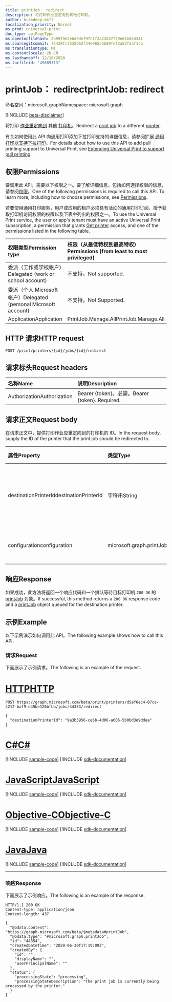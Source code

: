 ```yaml
---
title: printJob： redirect
description: 将打印作业重定向到其他打印机。
author: braedenp-msft
localization_priority: Normal
ms.prod: universal-print
doc_type: apiPageType
ms.openlocfilehash: 2b99f9e2e6d0def97c1f2a23837f79e61b8e3341
ms.sourcegitcommit: 75428fc7535662f34e965c6b69fef3a53fdaf1cb
ms.translationtype: MT
ms.contentlocale: zh-CN
ms.lasthandoff: 12/16/2020
ms.locfileid: "49689313"
---
```

# <a name="printjob-redirect"></a><span data-ttu-id="8541f-103">printJob： redirect</span><span class="sxs-lookup"><span data-stu-id="8541f-103">printJob: redirect</span></span>

<span data-ttu-id="8541f-104">命名空间：microsoft.graph</span><span class="sxs-lookup"><span data-stu-id="8541f-104">Namespace: microsoft.graph</span></span>

[!INCLUDE [beta-disclaimer](../../includes/beta-disclaimer.md)]

<span data-ttu-id="8541f-105">将打印 [作业重定向到](../resources/printjob.md) 其他 [打印机](../resources/printer.md)。</span><span class="sxs-lookup"><span data-stu-id="8541f-105">Redirect a [print job](../resources/printjob.md) to a different [printer](../resources/printer.md).</span></span>

<span data-ttu-id="8541f-106">有关如何使用此 API 向通用打印添加下拉打印支持的详细信息，请参阅扩展 [通用打印以支持下拉打印](/graph/universal-print-concept-overview#extending-universal-print-to-support-pull-printing)。</span><span class="sxs-lookup"><span data-stu-id="8541f-106">For details about how to use this API to add pull printing support to Universal Print, see [Extending Universal Print to support pull printing](/graph/universal-print-concept-overview#extending-universal-print-to-support-pull-printing).</span></span>

## <a name="permissions"></a><span data-ttu-id="8541f-107">权限</span><span class="sxs-lookup"><span data-stu-id="8541f-107">Permissions</span></span>
<span data-ttu-id="8541f-p101">要调用此 API，需要以下权限之一。要了解详细信息，包括如何选择权限的信息，请参阅[权限](/graph/permissions-reference)。</span><span class="sxs-lookup"><span data-stu-id="8541f-p101">One of the following permissions is required to call this API. To learn more, including how to choose permissions, see [Permissions](/graph/permissions-reference).</span></span>

<span data-ttu-id="8541f-110">若要使用通用打印服务，用户或应用的租户必须具有活动的通用打印订阅、授予获取打印机访问权限的权限以及下表中列出的权限之一[](printer-get.md)。</span><span class="sxs-lookup"><span data-stu-id="8541f-110">To use the Universal Print service, the user or app's tenant must have an active Universal Print subscription, a permission that grants [Get printer](printer-get.md) access, and one of the permissions listed in the following table.</span></span>

|<span data-ttu-id="8541f-111">权限类型</span><span class="sxs-lookup"><span data-stu-id="8541f-111">Permission type</span></span> | <span data-ttu-id="8541f-112">权限（从最低特权到最高特权）</span><span class="sxs-lookup"><span data-stu-id="8541f-112">Permissions (from least to most privileged)</span></span> |
|:---------------|:--------------------------------------------|
|<span data-ttu-id="8541f-113">委派（工作或学校帐户）</span><span class="sxs-lookup"><span data-stu-id="8541f-113">Delegated (work or school account)</span></span>| <span data-ttu-id="8541f-114">不支持。</span><span class="sxs-lookup"><span data-stu-id="8541f-114">Not supported.</span></span> |
|<span data-ttu-id="8541f-115">委派（个人 Microsoft 帐户）</span><span class="sxs-lookup"><span data-stu-id="8541f-115">Delegated (personal Microsoft account)</span></span>|<span data-ttu-id="8541f-116">不支持。</span><span class="sxs-lookup"><span data-stu-id="8541f-116">Not Supported.</span></span>|
|<span data-ttu-id="8541f-117">Application</span><span class="sxs-lookup"><span data-stu-id="8541f-117">Application</span></span>| <span data-ttu-id="8541f-118">PrintJob.Manage.All</span><span class="sxs-lookup"><span data-stu-id="8541f-118">PrintJob.Manage.All</span></span> |

## <a name="http-request"></a><span data-ttu-id="8541f-119">HTTP 请求</span><span class="sxs-lookup"><span data-stu-id="8541f-119">HTTP request</span></span>
<!-- { "blockType": "ignored" } -->
```http
POST /print/printers/{id}/jobs/{id}/redirect
```
## <a name="request-headers"></a><span data-ttu-id="8541f-120">请求标头</span><span class="sxs-lookup"><span data-stu-id="8541f-120">Request headers</span></span>
| <span data-ttu-id="8541f-121">名称</span><span class="sxs-lookup"><span data-stu-id="8541f-121">Name</span></span>          | <span data-ttu-id="8541f-122">说明</span><span class="sxs-lookup"><span data-stu-id="8541f-122">Description</span></span>   |
|:--------------|:--------------|
| <span data-ttu-id="8541f-123">Authorization</span><span class="sxs-lookup"><span data-stu-id="8541f-123">Authorization</span></span> | <span data-ttu-id="8541f-p102">Bearer {token}。必需。</span><span class="sxs-lookup"><span data-stu-id="8541f-p102">Bearer {token}. Required.</span></span> |

## <a name="request-body"></a><span data-ttu-id="8541f-126">请求正文</span><span class="sxs-lookup"><span data-stu-id="8541f-126">Request body</span></span>
<span data-ttu-id="8541f-127">在请求正文中，提供打印作业应重定向到的打印机的 ID。</span><span class="sxs-lookup"><span data-stu-id="8541f-127">In the request body, supply the ID of the printer that the print job should be redirected to.</span></span>

| <span data-ttu-id="8541f-128">属性</span><span class="sxs-lookup"><span data-stu-id="8541f-128">Property</span></span>     | <span data-ttu-id="8541f-129">类型</span><span class="sxs-lookup"><span data-stu-id="8541f-129">Type</span></span>        | <span data-ttu-id="8541f-130">说明</span><span class="sxs-lookup"><span data-stu-id="8541f-130">Description</span></span> |
|:-------------|:------------|:------------|
|<span data-ttu-id="8541f-131">destinationPrinterId</span><span class="sxs-lookup"><span data-stu-id="8541f-131">destinationPrinterId</span></span>|<span data-ttu-id="8541f-132">字符串</span><span class="sxs-lookup"><span data-stu-id="8541f-132">String</span></span>|<span data-ttu-id="8541f-133">打印作业应重定向到的打印机的 ID。</span><span class="sxs-lookup"><span data-stu-id="8541f-133">The ID of the printer the print job should be redirected to.</span></span>|
|<span data-ttu-id="8541f-134">configuration</span><span class="sxs-lookup"><span data-stu-id="8541f-134">configuration</span></span>|<span data-ttu-id="8541f-135">microsoft.graph.printJobConfiguration</span><span class="sxs-lookup"><span data-stu-id="8541f-135">microsoft.graph.printJobConfiguration</span></span>|<span data-ttu-id="8541f-136">更新了打印作业的配置。</span><span class="sxs-lookup"><span data-stu-id="8541f-136">Updated configuration of print job.</span></span>|

## <a name="response"></a><span data-ttu-id="8541f-137">响应</span><span class="sxs-lookup"><span data-stu-id="8541f-137">Response</span></span>
<span data-ttu-id="8541f-138">如果成功，此方法将返回一个响应代码和一个排队等待目标打印机 `200 OK` 的 [printJob](../resources/printjob.md) 对象。</span><span class="sxs-lookup"><span data-stu-id="8541f-138">If successful, this method returns a `200 OK` response code and a [printJob](../resources/printjob.md) object queued for the destination printer.</span></span>

## <a name="example"></a><span data-ttu-id="8541f-139">示例</span><span class="sxs-lookup"><span data-stu-id="8541f-139">Example</span></span>
<span data-ttu-id="8541f-140">以下示例演示如何调用此 API。</span><span class="sxs-lookup"><span data-stu-id="8541f-140">The following example shows how to call this API.</span></span>
### <a name="request"></a><span data-ttu-id="8541f-141">请求</span><span class="sxs-lookup"><span data-stu-id="8541f-141">Request</span></span>
<span data-ttu-id="8541f-142">下面展示了示例请求。</span><span class="sxs-lookup"><span data-stu-id="8541f-142">The following is an example of the request.</span></span>


# <a name="http"></a>[<span data-ttu-id="8541f-143">HTTP</span><span class="sxs-lookup"><span data-stu-id="8541f-143">HTTP</span></span>](#tab/http)
<!-- {
  "blockType": "request",
  "name": "printjob-redirect"
}-->
```http
POST https://graph.microsoft.com/beta/print/printers/d5ef6ec4-07ca-4212-baf9-d45be126bfbb/jobs/44353/redirect

{
  "destinationPrinterId": "9a3b3956-ce5b-4d06-a605-5b0bd3e9ddea"
}
```
# <a name="c"></a>[<span data-ttu-id="8541f-144">C#</span><span class="sxs-lookup"><span data-stu-id="8541f-144">C#</span></span>](#tab/csharp)
[!INCLUDE [sample-code](../includes/snippets/csharp/printjob-redirect-csharp-snippets.md)]
[!INCLUDE [sdk-documentation](../includes/snippets/snippets-sdk-documentation-link.md)]

# <a name="javascript"></a>[<span data-ttu-id="8541f-145">JavaScript</span><span class="sxs-lookup"><span data-stu-id="8541f-145">JavaScript</span></span>](#tab/javascript)
[!INCLUDE [sample-code](../includes/snippets/javascript/printjob-redirect-javascript-snippets.md)]
[!INCLUDE [sdk-documentation](../includes/snippets/snippets-sdk-documentation-link.md)]

# <a name="objective-c"></a>[<span data-ttu-id="8541f-146">Objective-C</span><span class="sxs-lookup"><span data-stu-id="8541f-146">Objective-C</span></span>](#tab/objc)
[!INCLUDE [sample-code](../includes/snippets/objc/printjob-redirect-objc-snippets.md)]
[!INCLUDE [sdk-documentation](../includes/snippets/snippets-sdk-documentation-link.md)]

# <a name="java"></a>[<span data-ttu-id="8541f-147">Java</span><span class="sxs-lookup"><span data-stu-id="8541f-147">Java</span></span>](#tab/java)
[!INCLUDE [sample-code](../includes/snippets/java/printjob-redirect-java-snippets.md)]
[!INCLUDE [sdk-documentation](../includes/snippets/snippets-sdk-documentation-link.md)]

---


### <a name="response"></a><span data-ttu-id="8541f-148">响应</span><span class="sxs-lookup"><span data-stu-id="8541f-148">Response</span></span>
<span data-ttu-id="8541f-149">下面展示了示例响应。</span><span class="sxs-lookup"><span data-stu-id="8541f-149">The following is an example of the response.</span></span> 
<!-- {
  "blockType": "response",
  "truncated": true,
  "@odata.type": "microsoft.graph.printJob"
} -->
```http
HTTP/1.1 200 OK
Content-type: application/json
Content-length: 437

{
  "@odata.context": "https://graph.microsoft.com/beta/$metadata#printJob",
  "@odata.type": "#microsoft.graph.printJob",
  "id": "44354",
  "createdDateTime": "2020-06-30T17:19:09Z",
  "createdBy": {
    "id": "",
    "displayName": "",
    "userPrincipalName": ""
  },
  "status": {
    "processingState": "processing",
    "processingStateDescription": "The print job is currently being processed by the printer."
  }
}
```

<!-- uuid: 8fcb5dbc-d5aa-4681-8e31-b001d5168d79
2015-10-25 14:57:30 UTC -->
<!-- {
  "type": "#page.annotation",
  "description": "printJob: redirect",
  "keywords": "",
  "section": "documentation",
  "tocPath": ""
}-->


